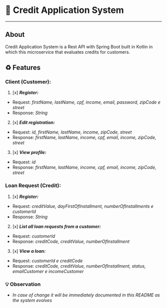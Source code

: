 # :construction: Credit Application System
___
## About 
Credit Application System is a Rest API with Spring Boot built in Kotlin in which this microservice that evaluates credits for customers.
## :recycle: Features
### Client (Customer):
1. [x]  _**Register:**_
- Request: _firstName, lastName, cpf, income, email, password, zipCode e street_
- Response: _String_

2. [x]  _**Edit registration:**_
- Request: _id, firstName, lastName, income, zipCode, street_
- Response: _firstName, lastName, income, cpf, email, income, zipCode, street_ 
3. [x]  _**View profile:**_
- Request: _id_
- Response: _firstName, lastName, income, cpf, email, income, zipCode, street_


### Loan Request (Credit):
1. [x]  _**Register:**_
- Request: _creditValue, dayFirstOfInstallment, numberOfInstallments e customerId_
- Response: _String_

2. [x]  _**List all loan requests from a customer:**_
- Request: _customerId_
- Response: _creditCode, creditValue, numberOfInstallment_

3. [x]  _**View a loan:**_
- Request: _customerId e creditCode_
- Response: _creditCode, creditValue, numberOfInstallment, status, emailCustomer e incomeCustomer_
### :bulb: Observation
* _In case of change it will be immediately documented in this README as the system evolves_

  
  
